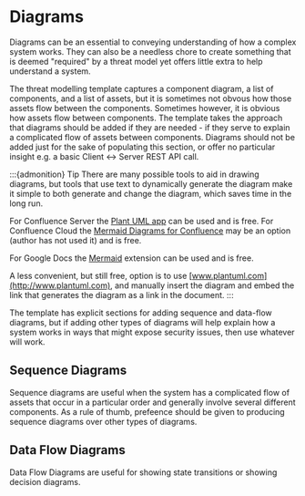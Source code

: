 # Diagrams

Diagrams can be an essential to conveying understanding of how a complex system works.  They can also be a needless chore to create something that is deemed "required" by a threat model yet offers little extra to help understand a system.

The threat modelling template captures a component diagram, a list of components, and a list of assets, but it is sometimes not obvous how those assets flow between the components.  Sometimes however, it is obvious how assets flow between components.  The template takes the approach that diagrams should be added if they are needed - if they serve to explain a complicated flow of assets between components.  Diagrams should not be added just for the sake of populating this section, or offer no particular insight e.g. a basic Client <-> Server REST API call.

:::{admonition} Tip
There are many possible tools to aid in drawing diagrams, but tools that use text to dynamically generate the diagram make it simple to both generate and change the diagram, which saves time in the long run.  

For Confluence Server the [Plant UML app](https://marketplace.atlassian.com/apps/41025/plantuml-for-confluence) can be used and is free.  For Confluence Cloud the [Mermaid Diagrams for Confluence](https://marketplace.atlassian.com/apps/1226567/mermaid-diagrams-for-confluence) may be an option (author has not used it) and is free.

For Google Docs the [Mermaid](https://workspace.google.com/marketplace/app/mermaid/636321283856) extension can be used and is free.

A less convenient, but still free, option is to use [www.plantuml.com](http://www.plantuml.com), and manually insert the diagram and embed the link that generates the diagram as a link in the document.
:::

The template has explicit sections for adding sequence and data-flow diagrams, but if adding other types of diagrams will help explain how a system works in ways that might expose security issues, then use whatever will work.

## Sequence Diagrams

Sequence diagrams are useful when the system has a complicated flow of assets that occur in a particular order and generally involve several different components.  As a rule of thumb, prefeence should be given to producing sequence diagrams over other types of diagrams.

## Data Flow Diagrams

Data Flow Diagrams are useful for showing state transitions or showing decision diagrams.

